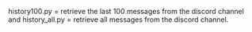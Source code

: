 history100.py = retrieve the last 100 messages from the discord channel and history_all.py = retrieve all messages from the discord channel.
